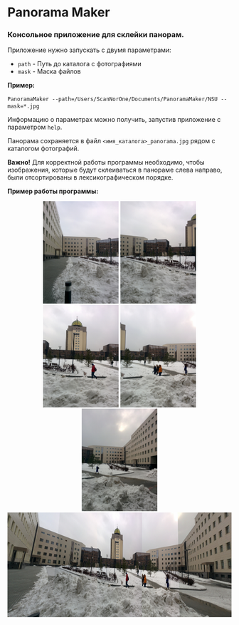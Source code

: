# Panorama Maker
### Консольное приложение для склейки панорам.

Приложение нужно запускать с двумя параметрами:

* `path` - Путь до каталога с фотографиями
* `mask` - Маска файлов

**Пример:**
```
PanoramaMaker --path=/Users/ScanNorOne/Documents/PanoramaMaker/NSU --mask=*.jpg
```
Информацию о параметрах можно получить, запустив приложение с параметром `help`.

Панорама сохраняется в файл `<имя_каталога>_panorama.jpg` рядом с каталогом фотографий.

**Важно!**
Для корректной работы программы необходимо, чтобы изображения, которые будут склеиваться в панораме слева направо, 
были отсортированы в лексикографическом порядке.

**Пример работы программы:**

<html>
  <p align="center">
    <img src="https://github.com/DmitryNekrasov/PanoramaMaker/blob/master/NSU/IMG_20161105_122006.jpg" height="230">
    <img src="https://github.com/DmitryNekrasov/PanoramaMaker/blob/master/NSU/IMG_20161105_122009.jpg" height="230">
    <img src="https://github.com/DmitryNekrasov/PanoramaMaker/blob/master/NSU/IMG_20161105_122011.jpg" height="230">
    <img src="https://github.com/DmitryNekrasov/PanoramaMaker/blob/master/NSU/IMG_20161105_122014.jpg" height="230">
    <img src="https://github.com/DmitryNekrasov/PanoramaMaker/blob/master/NSU/IMG_20161105_122016.jpg" height="230">
    <img src="https://github.com/DmitryNekrasov/PanoramaMaker/blob/master/NSU_panorama.jpg" height="235">
  </p>
<html>
